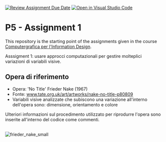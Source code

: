 [![Review Assignment Due Date](https://classroom.github.com/assets/deadline-readme-button-22041afd0340ce965d47ae6ef1cefeee28c7c493a6346c4f15d667ab976d596c.svg)](https://classroom.github.com/a/HEVN0QSv)
[![Open in Visual Studio Code](https://classroom.github.com/assets/open-in-vscode-2e0aaae1b6195c2367325f4f02e2d04e9abb55f0b24a779b69b11b9e10269abc.svg)](https://classroom.github.com/online_ide?assignment_repo_id=16719317&assignment_repo_type=AssignmentRepo)
# P5 - Assignment 1
This repository is the starting point of the assignments given in the course  [Computergrafica per l'Information Design](https://www11.ceda.polimi.it/schedaincarico/schedaincarico/controller/scheda_pubblica/SchedaPublic.do?&evn_default=evento&c_classe=834257&lang=IT&__pj0=0&__pj1=9c10fe379e96db59d55d49b6b4252c5e).

Asssigment 1: usare approcci computazionali per gestire molteplici variazioni di variabili visive.

## Opera di riferimento
<ul>
  <li>Opera: 'No Title' Frieder Nake (1967)</li>
  <li>Fonte: <a href="https://www.tate.org.uk/art/artworks/nake-no-title-p80809">www.tate.org.uk/art/artworks/nake-no-title-p80809</a></li>
  <li>Variabili visive analizzate che subiscono una variazione all'interno dell'opera sono: dimensione, orientamento e colore</li>

</ul>
Ulteriori informazioni sul procedimento utilizzato per riprodurre l'opera sono inserite all'interno del codice come commenti.

<br> ![frieder_nake_small](https://github.com/user-attachments/assets/a2f57783-7ce3-4d70-b262-9b20d940ccde)




